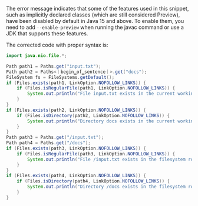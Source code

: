 The error message indicates that some of the features used in this snippet, such as implicitly declared classes (which are still considered Preview), have been disabled by default in Java 15 and above. To enable them, you need to add `--enable-preview` when running the javac command or use a JDK that supports these features.

The corrected code with proper syntax is:
```java
import java.nio.file.*;

Path path1 = Paths.get("input.txt");
Path path2 = Paths<｜begin▁of▁sentence｜>.get("docs");
FileSystem fs = FileSystems.getDefault();
if (Files.exists(path1, LinkOption.NOFOLLOW_LINKS)) {
    if (Files.isRegularFile(path1, LinkOption.NOFOLLOW_LINKS)) {
        System.out.println("File input.txt exists in the current working directory");
    }
} 
if (Files.exists(path2, LinkOption.NOFOLLOW_LINKS)) {
    if (Files.isDirectory(path2, LinkOption.NOFOLLOW_LINKS)) {
        System.out.println("Directory docs exists in the current working directory");
    }
} 
Path path3 = Paths.get("/input.txt");
Path path4 = Paths.get("/docs");
if (Files.exists(path3, LinkOption.NOFOLLOW_LINKS)) {
    if (Files.isRegularFile(path3, LinkOption.NOFOLLOW_LINKS)) {
        System.out.println("File /input.txt exists in the filesystem root");
    }
} 
if (Files.exists(path4, LinkOption.NOFOLLOW_LINKS)) {
    if (Files.isDirectory(path4, LinkOption.NOFOLLOW_LINKS)) {
        System.out.println("Directory /docs exists in the filesystem root");
    }
}
```

